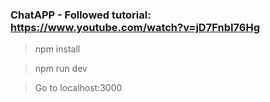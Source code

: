 ### ChatAPP - Followed tutorial: https://www.youtube.com/watch?v=jD7FnbI76Hg

> npm install

>npm run dev

>Go to localhost:3000